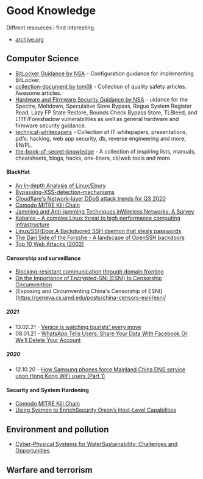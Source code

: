 # Good Knowledge

Diffrent resources i find interesting.

- [archive.org](https://archive.org)

## Computer Science
- [BitLocker Guidance by NSA](https://github.com/nsacyber/BitLocker-Guidance) - Configuration guidance for implementing BitLocker.
- [collection-document by tom0li](https://github.com/tom0li/collection-document) - Collection of quality safety articles. Awesome articles. 
- [Hardware and Firmware Security Guidance by NSA](https://github.com/nsacyber/Hardware-and-Firmware-Security-Guidance) - uidance for the Spectre, Meltdown, Speculative Store Bypass, Rogue System Register Read, Lazy FP State Restore, Bounds Check Bypass Store, TLBleed, and L1TF/Foreshadow vulnerabilities as well as general hardware and firmware security guidance.
- [technical-whitepapers](https://github.com/trimstray/technical-whitepapers) - Collection of IT whitepapers, presentations, pdfs; hacking, web app security, db, reverse engineering and more; EN/PL.
- [the-book-of-secret-knowledge](https://github.com/trimstray/the-book-of-secret-knowledge) - A collection of inspiring lists, manuals, cheatsheets, blogs, hacks, one-liners, cli/web tools and more.

 #### BlackHat
 - [An In‑depth Analysis of Linux/Ebury](https://www.welivesecurity.com/2014/02/21/an-in-depth-analysis-of-linuxebury/)
 - [Bypassing-XSS-detection-mechanisms](https://github.com/s0md3v/MyPapers/tree/master/Bypassing-XSS-detection-mechanisms)
 - [Cloudflare's Network-layer DDoS attack trends for Q3 2020](https://blog.cloudflare.com/network-layer-ddos-attack-trends-for-q3-2020/)
 - [Comodo MITRE Kill Chain](https://techtalk.comodo.com/2020/08/27/comodo-mitre-kill-chain/)
 - [Jamming and Anti-jamming Techniques inWireless Networks: A Survey](https://www.cs.montana.edu/yang/paper/jamming.pdf)
 - [Kobalos – A complex Linux threat to high performance computing infrastructure](https://www.welivesecurity.com/2021/02/02/kobalos-complex-linux-threat-high-performance-computing-infrastructure/)
 - [Linux/SSHDoor.A Backdoored SSH daemon that steals passwords](https://www.welivesecurity.com/2013/01/24/linux-sshdoor-a-backdoored-ssh-daemon-that-steals-passwords/)
 - [The Darj Side of the Forsshe - A landscape of OpenSSH backdoors](https://www.welivesecurity.com/wp-content/uploads/2018/12/ESET-The_Dark_Side_of_the_ForSSHe.pdf)
 - [Top 10 Web Attacks (2002)](https://www.blackhat.com/presentations/bh-asia-02/bh-asia-02-shah.pdf)



 #### Censorship and surveillance
 - [Blocking-resistant communication through domain fronting](https://www.bamsoftware.com/papers/fronting/)
 - [On the Importance of Encrypted-SNI (ESNI) to Censorship Circumvention](https://www.usenix.org/system/files/foci19-paper_chai_update.pdf)
 - [Exposing and Circumventing China's Censorship of ESNI](https://geneva.cs.umd.edu/posts/china-censors-esni/esni/
 ##### 2021
 - 13.02.21 - [Venice is watching tourists' every move](https://edition.cnn.com/travel/article/venice-control-room-tourism/index.html)
 - 08.01.21 - [WhatsApp Tells Users: Share Your Data With Facebook Or We’ll Delete Your Account](https://www.forbes.com/sites/carlypage/2021/01/08/whatsapp-tells-users-share-your-data-with-facebook-or-well-deactivate-your-account/)
 ##### 2020
 - 12.10.20 - [How Samsung phones force Mainland China DNS service upon Hong Kong WiFi users (Part 1)](https://blog.headuck.com/2020/10/12/samsung-phones-force-mainland-china-dns-service-upon-hong-kong-wifi-users/)

 #### Security and System Hardening
 - [Comodo MITRE Kill Chain](https://techtalk.comodo.com/2020/08/27/comodo-mitre-kill-chain/)
 - [Using Sysmon to EnrichSecurity Onion’s Host-Level Capabilities](https://defensivedepth.files.wordpress.com/2015/03/using-sysmon-to-enrich-security-onions-host-level-capabilities6.pdf)

## Environment and pollution
- [Cyber-Physical Systems for WaterSustainability: Challenges and Opportunities](https://www.cs.montana.edu/yang/paper/water.pdf)

## Warfare and terrorism

